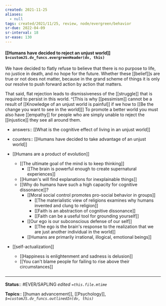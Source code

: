 ```yaml
---
created: 2021-11-25 
aliases:
  - null
tags: created/2021/11/25, review, node/evergreen/behavior
sr-due: 2022-04-09
sr-interval: 18
sr-ease: 130
---
```


#### [[Humans have decided to reject an unjust world]] `$=customJS.dv_funcs.evergreenHeader(dv, this)`

We have decided to flatly refuse to believe that there is no purpose to life, no justice in death, and no hope for the future. Whether these [[belief]]s are true or not does not matter, because in the grand scheme of things it is only our resolve to push forward action by action that matters. 

That said, flat rejection leads to dismissiveness of the [[struggle]] that is required to persist in this world.
^[This is why [[pessimism]] cannot be a result of [[Knowledge of an unjust world is painful]] if we how to [[Be the change you want to see in the world]]]
To promote a better world you must also have [[empathy]] for people who are simply unable to reject the [[injustice]] they see all around them. 

- answers:: [[What is the cognitive effect of living in an unjust world]]
- counters:: [[Humans have decided to take advantage of an unjust world]]

- [[Humans are a product of evolution]]
    - [[The ultimate goal of the mind is to keep thinking]]
        - [[The brain is powerful enough to create supernatural experiences]]
    - [[Human's will find explanations for inexplainable things]]
    - [[Why do humans have such a high capacity for cognitive dissonance]]?
        - [[Moral social control promotes pro-social behavior in groups]]
            - [[The materialistic view of religions examines why humans invented and clung to religion]]
            - [[Faith is an abstraction of cognitive dissonance]]
            - [[Faith can be a useful tool for grounding yourself]]
		- [[Our ego is our subconscious defense of our self]]
			- [[The ego is the brain's response to the realization that we are just another individual in the world]]
        - [[Humans are primarily irrational, illogical, emotional beings]]
- [[self-actualization]]
    - [[Happiness is enlightenment and sadness is delusion]]
	- [[You can't blame people for failing to rise above their circumstances]]

### <hr class="footnote"/>

**Status**:: #EVER/SAPLING 
*edited `=this.file.mtime`*

**Topics**:: [[human advancement]], [[Psychology]], 
*`$=customJS.dv_funcs.outlinedIn(dv, this)`*

